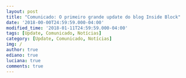 ```yaml
---
layout: post
title: "Comunicado: O primeiro grande update do blog Inside Block" 
date: '2018-00-00T24:59:59.000-04:00'
modified_time: '2018-01-11T24:59:59.000-04:00'
tags: [Update, Comunicado, Notícias]
category: [Update, Comunicado, Notícias]
img: /
author: true
ediano: true
luciana: true
comments: true
---
```


